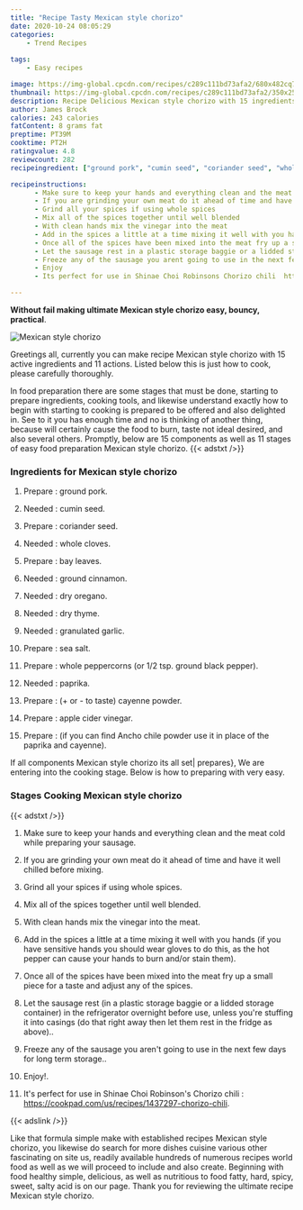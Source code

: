 ```yaml
---
title: "Recipe Tasty Mexican style chorizo"
date: 2020-10-24 08:05:29
categories:
    - Trend Recipes
    
tags:
    - Easy recipes

image: https://img-global.cpcdn.com/recipes/c289c111bd73afa2/680x482cq70/mexican-style-chorizo-recipe-main-photo.jpg
thumbnail: https://img-global.cpcdn.com/recipes/c289c111bd73afa2/350x250cq70/mexican-style-chorizo-recipe-main-photo.jpg
description: Recipe Delicious Mexican style chorizo with 15 ingredients and 11 stages of easy cooking.
author: James Brock
calories: 243 calories
fatContent: 8 grams fat
preptime: PT39M
cooktime: PT2H
ratingvalue: 4.8
reviewcount: 282
recipeingredient: ["ground pork", "cumin seed", "coriander seed", "whole cloves", "bay leaves", "ground cinnamon", "dry oregano", "dry thyme", "granulated garlic", "sea salt", "whole peppercorns or 12 tsp ground black pepper", "paprika", " or  to taste cayenne powder", "apple cider vinegar", "if you can find Ancho chile powder use it in place of the paprika and cayenne"]

recipeinstructions: 
      - Make sure to keep your hands and everything clean and the meat cold while preparing your sausage 
      - If you are grinding your own meat do it ahead of time and have it well chilled before mixing 
      - Grind all your spices if using whole spices 
      - Mix all of the spices together until well blended 
      - With clean hands mix the vinegar into the meat 
      - Add in the spices a little at a time mixing it well with you hands if you have sensitive hands you should wear gloves to do this as the hot pepper can cause your hands to burn andor stain them 
      - Once all of the spices have been mixed into the meat fry up a small piece for a taste and adjust any of the spices 
      - Let the sausage rest in a plastic storage baggie or a lidded storage container in the refrigerator overnight before use unless youre stuffing it into casings do that right away then let them rest in the fridge as above 
      - Freeze any of the sausage you arent going to use in the next few days for long term storage 
      - Enjoy 
      - Its perfect for use in Shinae Choi Robinsons Chorizo chili  httpscookpadcomusrecipes1437297chorizochili

---
```




**Without fail making ultimate Mexican style chorizo easy, bouncy, practical**. 


![Mexican style chorizo](https://img-global.cpcdn.com/recipes/c289c111bd73afa2/680x482cq70/mexican-style-chorizo-recipe-main-photo.jpg "Mexican style chorizo")




Greetings all, currently you can make recipe Mexican style chorizo with 15 active ingredients and 11 actions. Listed below this is just how to cook, please carefully thoroughly.

In food preparation there are some stages that must be done, starting to prepare ingredients, cooking tools, and likewise understand exactly how to begin with starting to cooking is prepared to be offered and also delighted in. See to it you has enough time and no is thinking of another thing, because will certainly cause the food to burn, taste not ideal desired, and also several others. Promptly, below are 15 components as well as 11 stages of easy food preparation Mexican style chorizo.
{{< adstxt />}}

### Ingredients for Mexican style chorizo


1. Prepare  : ground pork.

1. Needed  : cumin seed.

1. Prepare  : coriander seed.

1. Needed  : whole cloves.

1. Prepare  : bay leaves.

1. Needed  : ground cinnamon.

1. Needed  : dry oregano.

1. Needed  : dry thyme.

1. Needed  : granulated garlic.

1. Prepare  : sea salt.

1. Prepare  : whole peppercorns (or 1/2 tsp. ground black pepper).

1. Needed  : paprika.

1. Prepare  : (+ or - to taste) cayenne powder.

1. Prepare  : apple cider vinegar.

1. Prepare  : (if you can find Ancho chile powder use it in place of the paprika and cayenne).



If all components Mexican style chorizo its all set| prepares}, We are entering into the cooking stage. Below is how to preparing with very easy.

### Stages Cooking Mexican style chorizo

{{< adstxt />}}


1. Make sure to keep your hands and everything clean and the meat cold while preparing your sausage.



1. If you are grinding your own meat do it ahead of time and have it well chilled before mixing.



1. Grind all your spices if using whole spices.



1. Mix all of the spices together until well blended.



1. With clean hands mix the vinegar into the meat.



1. Add in the spices a little at a time mixing it well with you hands (if you have sensitive hands you should wear gloves to do this, as the hot pepper can cause your hands to burn and/or stain them).



1. Once all of the spices have been mixed into the meat fry up a small piece for a taste and adjust any of the spices.



1. Let the sausage rest (in a plastic storage baggie or a lidded storage container) in the refrigerator overnight before use, unless you&#39;re stuffing it into casings (do that right away then let them rest in the fridge as above)..



1. Freeze any of the sausage you aren&#39;t going to use in the next few days for long term storage..



1. Enjoy!.



1. It&#39;s perfect for use in Shinae Choi Robinson&#39;s Chorizo chili : https://cookpad.com/us/recipes/1437297-chorizo-chili.





{{< adslink />}}

Like that formula simple make with established recipes Mexican style chorizo, you likewise do search for more dishes cuisine various other fascinating on site us, readily available hundreds of numerous recipes world food as well as we will proceed to include and also create. Beginning with food healthy simple, delicious, as well as nutritious to food fatty, hard, spicy, sweet, salty acid is on our page. Thank you for reviewing the ultimate recipe Mexican style chorizo.
